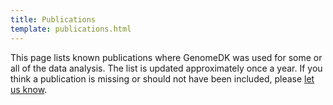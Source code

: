 ```yaml
---
title: Publications
template: publications.html
---
```


This page lists known publications where GenomeDK was used for some or all of the data analysis. The list is updated approximately once a year. If you think a publication is missing or should not have been included, please [let us know](mailto:support@genome.au.dk?subject=Publication%20list).
